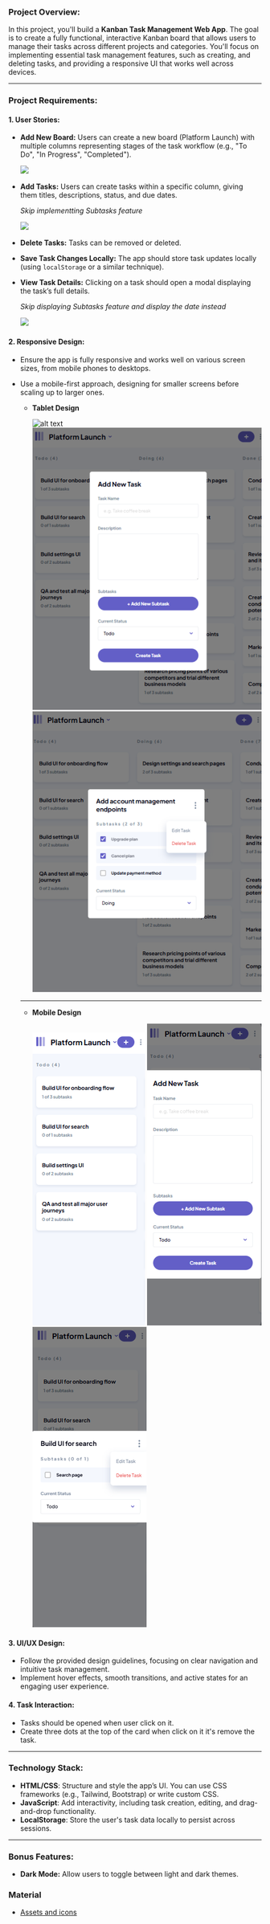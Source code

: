 ### Project Overview:
In this project, you'll build a **Kanban Task Management Web App**. The goal is to create a fully functional, interactive Kanban board that allows users to manage their tasks across different projects and categories. You'll focus on implementing essential task management features, such as creating, and deleting tasks, and providing a responsive UI that works well across devices.

---

### Project Requirements:

#### 1. **User Stories**:
- **Add New Board:** Users can create a new board (Platform Launch) with multiple columns representing stages of the task workflow (e.g., "To Do", "In Progress", "Completed").

    ![](https://res.cloudinary.com/dz209s6jk/image/upload/v1654885206/Challenges/jc26dvdz8ou8mvbu08uh.jpg)
- **Add Tasks:** Users can create tasks within a specific column, giving them titles, descriptions, status, and due dates.

    *Skip implementting Subtasks feature*

    ![](https://res.cloudinary.com/dz209s6jk/image/upload/v1654885265/Challenges/blovaxconu7jof5w2rbu.jpg)

- **Delete Tasks:** Tasks can be removed or deleted.
- **Save Task Changes Locally:** The app should store task updates locally (using `localStorage` or a similar technique).
- **View Task Details:** Clicking on a task should open a modal displaying the task’s full details.

    *Skip displaying Subtasks feature and display the date instead*

    ![](https://res.cloudinary.com/dz209s6jk/image/upload/v1654885265/Challenges/ni33puw1yoksdrpldzgt.jpg)

#### 2. **Responsive Design**:
- Ensure the app is fully responsive and works well on various screen sizes, from mobile phones to desktops.
- Use a mobile-first approach, designing for smaller screens before scaling up to larger ones.

    - **Tablet Design**

        ![alt text](https://drive.google.com/file/d/1vrjyodfYD5mLysNnWG8IP_MFcL1wWV-g/view)
        ![alt text](./image-1.png)
        ![alt text](./image-2.png)

    ---

    - **Mobile Design**

        ![alt text](./image-3.png)
        ![alt text](./image-4.png)
        ![alt text](./image-5.png)
  
#### 3. **UI/UX Design**:
- Follow the provided design guidelines, focusing on clear navigation and intuitive task management.
- Implement hover effects, smooth transitions, and active states for an engaging user experience.
  
#### 4. **Task Interaction**:
- Tasks should be opened when user click on it.
- Create three dots at the top of the card when click on it it's remove the task.
---

### Technology Stack:
- **HTML/CSS**: Structure and style the app’s UI. You can use CSS frameworks (e.g., Tailwind, Bootstrap) or write custom CSS.
- **JavaScript**: Add interactivity, including task creation, editing, and drag-and-drop functionality.
- **LocalStorage**: Store the user's task data locally to persist across sessions.
---

### Bonus Features:
- **Dark Mode:** Allow users to toggle between light and dark themes.


### Material
- [Assets and icons ](https://drive.google.com/file/d/1g6C8rlQ_tQ2Ms0KWDSPq_h9y-ok2vsPk/view?usp=sharing) 